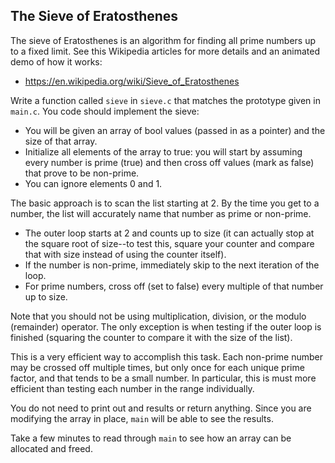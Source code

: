 The Sieve of Eratosthenes
-------------------------

The sieve of Eratosthenes is an algorithm for finding all prime
numbers up to a fixed limit. See this Wikipedia articles for more
details and an animated demo of how it works:

* <https://en.wikipedia.org/wiki/Sieve_of_Eratosthenes>

Write a function called `sieve` in `sieve.c` that matches the
prototype given in `main.c`. You code should implement the sieve:

*   You will be given an array of bool values (passed in as a
    pointer) and the size of that array.
*   Initialize all elements of the array to true: you will start by
    assuming every number is prime (true) and then cross off values
    (mark as false) that prove to be non-prime.
*   You can ignore elements 0 and 1.

The basic approach is to scan the list starting at 2. By the time
you get to a number, the list will accurately name that number as
prime or non-prime.

*   The outer loop starts at 2 and counts up to size (it can
    actually stop at the square root of size--to test this, square
    your counter and compare that with size instead of using the
    counter itself).
*   If the number is non-prime, immediately skip to the next
    iteration of the loop.
*   For prime numbers, cross off (set to false) every multiple of
    that number up to size.

Note that you should not be using multiplication, division, or the
modulo (remainder) operator. The only exception is when testing if
the outer loop is finished (squaring the counter to compare it with
the size of the list).

This is a very efficient way to accomplish this task. Each non-prime
number may be crossed off multiple times, but only once for each
unique prime factor, and that tends to be a small number. In
particular, this is must more efficient than testing each number
in the range individually.

You do not need to print out and results or return anything. Since
you are modifying the array in place, `main` will be able to see the
results.

Take a few minutes to read through `main` to see how an array can be
allocated and freed.

